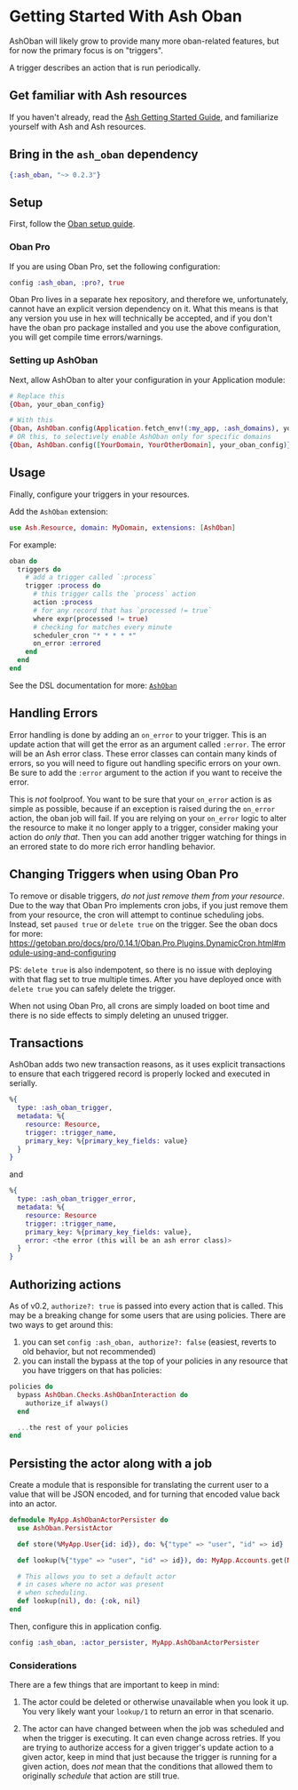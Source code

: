 # Getting Started With Ash Oban

AshOban will likely grow to provide many more oban-related features, but for now the primary focus is on "triggers".

A trigger describes an action that is run periodically.

## Get familiar with Ash resources

If you haven't already, read the [Ash Getting Started Guide](https://hexdocs.pm/ash/get-started.html), and familiarize yourself with Ash and Ash resources.

## Bring in the `ash_oban` dependency

```elixir
{:ash_oban, "~> 0.2.3"}
```

## Setup

First, follow the [Oban setup guide](https://hexdocs.pm/oban/installation.html).

### Oban Pro

If you are using Oban Pro, set the following configuration:

```elixir
config :ash_oban, :pro?, true
```

Oban Pro lives in a separate hex repository, and therefore we, unfortunately, cannot have an explicit version dependency on it.
What this means is that any version you use in hex will technically be accepted, and if you don't have the oban pro package installed
and you use the above configuration, you will get compile time errors/warnings.

### Setting up AshOban

Next, allow AshOban to alter your configuration in your Application module:

```elixir
# Replace this
{Oban, your_oban_config}

# With this
{Oban, AshOban.config(Application.fetch_env!(:my_app, :ash_domains), your_oban_config)}
# OR this, to selectively enable AshOban only for specific domains
{Oban, AshOban.config([YourDomain, YourOtherDomain], your_oban_config)}
```

## Usage

Finally, configure your triggers in your resources.

Add the `AshOban` extension:

```elixir
use Ash.Resource, domain: MyDomain, extensions: [AshOban]
```

For example:

```elixir
oban do
  triggers do
    # add a trigger called `:process`
    trigger :process do
      # this trigger calls the `process` action
      action :process
      # for any record that has `processed != true`
      where expr(processed != true)
      # checking for matches every minute
      scheduler_cron "* * * * *"
      on_error :errored
    end
  end
end
```

See the DSL documentation for more: [`AshOban`](/documentation/dsl/DSL:-AshOban.md)

## Handling Errors

Error handling is done by adding an `on_error` to your trigger. This is an update action that will get the error as an argument called `:error`. The error will be an Ash error class. These error classes can contain many kinds of errors, so you will need to figure out handling specific errors on your own. Be sure to add the `:error` argument to the action if you want to receive the error.

This is _not_ foolproof. You want to be sure that your `on_error` action is as simple as possible, because if an exception is raised during the `on_error` action, the oban job will fail. If you are relying on your `on_error` logic to alter the resource to make it no longer apply to a trigger, consider making your action do _only that_. Then you can add another trigger watching for things in an errored state to do more rich error handling behavior.

## Changing Triggers when using Oban Pro

To remove or disable triggers, _do not just remove them from your resource_. Due to the way that Oban Pro implements cron jobs, if you just remove them from your resource, the cron will attempt to continue scheduling jobs. Instead, set `paused true` or `delete true` on the trigger. See the oban docs for more: https://getoban.pro/docs/pro/0.14.1/Oban.Pro.Plugins.DynamicCron.html#module-using-and-configuring

PS: `delete true` is also indempotent, so there is no issue with deploying with that flag set to true multiple times. After you have deployed once with `delete true` you can safely delete the trigger.

When not using Oban Pro, all crons are simply loaded on boot time and there is no side effects to simply deleting an unused trigger.

## Transactions

AshOban adds two new transaction reasons, as it uses explicit transactions to ensure that each triggered record is properly locked and executed in serially.

```elixir
%{
  type: :ash_oban_trigger,
  metadata: %{
    resource: Resource,
    trigger: :trigger_name,
    primary_key: %{primary_key_fields: value}
  }
}
```

and

```elixir
%{
  type: :ash_oban_trigger_error,
  metadata: %{
    resource: Resource
    trigger: :trigger_name,
    primary_key: %{primary_key_fields: value},
    error: <the error (this will be an ash error class)>
  }
}
```

## Authorizing actions

As of v0.2, `authorize?: true` is passed into every action that is called. This may be a breaking change for some users that are using policies. There are two ways to get around this:

1. you can set `config :ash_oban, authorize?: false` (easiest, reverts to old behavior, but not recommended)
2. you can install the bypass at the top of your policies in any resource that you have triggers on that has policies:

```elixir
policies do
  bypass AshOban.Checks.AshObanInteraction do
    authorize_if always()
  end

  ...the rest of your policies
end
```

## Persisting the actor along with a job

Create a module that is responsible for translating the current user to a value that will be JSON encoded, and for turning that encoded value back into an actor.

```elixir
defmodule MyApp.AshObanActorPersister do
  use AshOban.PersistActor

  def store(%MyApp.User{id: id}), do: %{"type" => "user", "id" => id}

  def lookup(%{"type" => "user", "id" => id}), do: MyApp.Accounts.get(MyApp.User, id)

  # This allows you to set a default actor
  # in cases where no actor was present
  # when scheduling.
  def lookup(nil), do: {:ok, nil}
end
```

Then, configure this in application config.

```elixir
config :ash_oban, :actor_persister, MyApp.AshObanActorPersister
```

### Considerations

There are a few things that are important to keep in mind:

1. The actor could be deleted or otherwise unavailable when you look it up. You very likely want your `lookup/1` to return an error in that scenario.

2. The actor can have changed between when the job was scheduled and when the trigger is executing. It can even change across retries. If you are trying to authorize access for a given trigger's update action to a given actor, keep in mind that just because the trigger is running for a given action, does _not_ mean that the conditions that allowed them to originally _schedule_ that action are still true.
